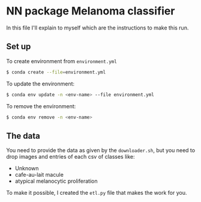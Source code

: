 # NN package Melanoma classifier

In this file I'll explain to myself which are the instructions to make this run.

## Set up

To create environment from `environment.yml`

```sh
$ conda create --file=environment.yml
```

To update the environment:

```sh
$ conda env update -n <env-name> --file environment.yml
```

To remove the environment:

```sh
$ conda env remove -n <env-name>
```

## The data

You need to provide the data as given by the `downloader.sh`, but you need to drop images
and entries of each csv of classes like:

- Unknown
- cafe-au-lait macule
- atypical melanocytic proliferation

To make it possible, I created the `etl.py` file that makes the work for you.
